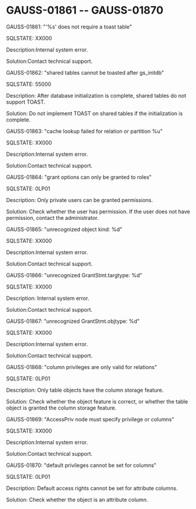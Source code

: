 # GAUSS-01861 -- GAUSS-01870<a name="EN-US_TOPIC_0302073240"></a>

GAUSS-01861: "'%s' does not require a toast table"

SQLSTATE: XX000

Description:Internal system error.

Solution:Contact technical support.

GAUSS-01862: "shared tables cannot be toasted after gs\_initdb"

SQLSTATE: 55000

Description: After database initialization is complete, shared tables do not support TOAST.

Solution: Do not implement TOAST on shared tables if the initialization is complete.

GAUSS-01863: "cache lookup failed for relation or partition %u"

SQLSTATE: XX000

Description:Internal system error.

Solution:Contact technical support.

GAUSS-01864: "grant options can only be granted to roles"

SQLSTATE: 0LP01

Description: Only private users can be granted permissions.

Solution: Check whether the user has permission. If the user does not have permission, contact the administrator.

GAUSS-01865: "unrecognized object kind: %d"

SQLSTATE: XX000

Description:Internal system error.

Solution:Contact technical support.

GAUSS-01866: "unrecognized GrantStmt.targtype: %d"

SQLSTATE: XX000

Description: Internal system error.

Solution:Contact technical support.

GAUSS-01867: "unrecognized GrantStmt.objtype: %d"

SQLSTATE: XX000

Description:Internal system error.

Solution:Contact technical support.

GAUSS-01868: "column privileges are only valid for relations"

SQLSTATE: 0LP01

Description: Only table objects have the column storage feature.

Solution: Check whether the object feature is correct, or whether the table object is granted the column storage feature.

GAUSS-01869: "AccessPriv node must specify privilege or columns"

SQLSTATE: XX000

Description:Internal system error.

Solution:Contact technical support.

GAUSS-01870: "default privileges cannot be set for columns"

SQLSTATE: 0LP01

Description: Default access rights cannot be set for attribute columns.

Solution: Check whether the object is an attribute column.

